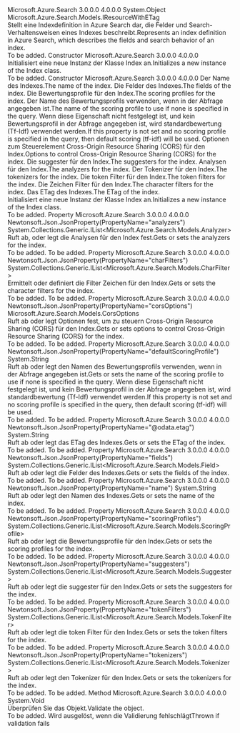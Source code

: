 <Type Name="Index" FullName="Microsoft.Azure.Search.Models.Index">
  <TypeSignature Language="C#" Value="public class Index : Microsoft.Azure.Search.Models.IResourceWithETag" />
  <TypeSignature Language="ILAsm" Value=".class public auto ansi beforefieldinit Index extends System.Object implements class Microsoft.Azure.Search.Models.IResourceWithETag" />
  <TypeSignature Language="DocId" Value="T:Microsoft.Azure.Search.Models.Index" />
  <TypeSignature Language="VB.NET" Value="Public Class Index&#xA;Implements IResourceWithETag" />
  <TypeSignature Language="F#" Value="type Index = class&#xA;    interface IResourceWithETag" />
  <AssemblyInfo>
    <AssemblyName>Microsoft.Azure.Search</AssemblyName>
    <AssemblyVersion>3.0.0.0</AssemblyVersion>
    <AssemblyVersion>4.0.0.0</AssemblyVersion>
  </AssemblyInfo>
  <Base>
    <BaseTypeName>System.Object</BaseTypeName>
  </Base>
  <Interfaces>
    <Interface>
      <InterfaceName>Microsoft.Azure.Search.Models.IResourceWithETag</InterfaceName>
    </Interface>
  </Interfaces>
  <Docs>
    <summary>
            <span data-ttu-id="ecfe6-101">Stellt eine Indexdefinition in Azure Search dar, die Felder und Search-Verhaltensweisen eines Indexes beschreibt.</span><span class="sxs-lookup"><span data-stu-id="ecfe6-101">Represents an index definition in Azure Search, which describes the fields and search behavior of an index.</span></span>
            </summary>
    <remarks>To be added.</remarks>
  </Docs>
  <Members>
    <Member MemberName=".ctor">
      <MemberSignature Language="C#" Value="public Index ();" />
      <MemberSignature Language="ILAsm" Value=".method public hidebysig specialname rtspecialname instance void .ctor() cil managed" />
      <MemberSignature Language="DocId" Value="M:Microsoft.Azure.Search.Models.Index.#ctor" />
      <MemberSignature Language="VB.NET" Value="Public Sub New ()" />
      <MemberType>Constructor</MemberType>
      <AssemblyInfo>
        <AssemblyName>Microsoft.Azure.Search</AssemblyName>
        <AssemblyVersion>3.0.0.0</AssemblyVersion>
        <AssemblyVersion>4.0.0.0</AssemblyVersion>
      </AssemblyInfo>
      <Parameters />
      <Docs>
        <summary>
            <span data-ttu-id="ecfe6-102">Initialisiert eine neue Instanz der Klasse Index an.</span><span class="sxs-lookup"><span data-stu-id="ecfe6-102">Initializes a new instance of the Index class.</span></span>
            </summary>
        <remarks>To be added.</remarks>
      </Docs>
    </Member>
    <Member MemberName=".ctor">
      <MemberSignature Language="C#" Value="public Index (string name, System.Collections.Generic.IList&lt;Microsoft.Azure.Search.Models.Field&gt; fields, System.Collections.Generic.IList&lt;Microsoft.Azure.Search.Models.ScoringProfile&gt; scoringProfiles = null, string defaultScoringProfile = null, Microsoft.Azure.Search.Models.CorsOptions corsOptions = null, System.Collections.Generic.IList&lt;Microsoft.Azure.Search.Models.Suggester&gt; suggesters = null, System.Collections.Generic.IList&lt;Microsoft.Azure.Search.Models.Analyzer&gt; analyzers = null, System.Collections.Generic.IList&lt;Microsoft.Azure.Search.Models.Tokenizer&gt; tokenizers = null, System.Collections.Generic.IList&lt;Microsoft.Azure.Search.Models.TokenFilter&gt; tokenFilters = null, System.Collections.Generic.IList&lt;Microsoft.Azure.Search.Models.CharFilter&gt; charFilters = null, string eTag = null);" />
      <MemberSignature Language="ILAsm" Value=".method public hidebysig specialname rtspecialname instance void .ctor(string name, class System.Collections.Generic.IList`1&lt;class Microsoft.Azure.Search.Models.Field&gt; fields, class System.Collections.Generic.IList`1&lt;class Microsoft.Azure.Search.Models.ScoringProfile&gt; scoringProfiles, string defaultScoringProfile, class Microsoft.Azure.Search.Models.CorsOptions corsOptions, class System.Collections.Generic.IList`1&lt;class Microsoft.Azure.Search.Models.Suggester&gt; suggesters, class System.Collections.Generic.IList`1&lt;class Microsoft.Azure.Search.Models.Analyzer&gt; analyzers, class System.Collections.Generic.IList`1&lt;class Microsoft.Azure.Search.Models.Tokenizer&gt; tokenizers, class System.Collections.Generic.IList`1&lt;class Microsoft.Azure.Search.Models.TokenFilter&gt; tokenFilters, class System.Collections.Generic.IList`1&lt;class Microsoft.Azure.Search.Models.CharFilter&gt; charFilters, string eTag) cil managed" />
      <MemberSignature Language="DocId" Value="M:Microsoft.Azure.Search.Models.Index.#ctor(System.String,System.Collections.Generic.IList{Microsoft.Azure.Search.Models.Field},System.Collections.Generic.IList{Microsoft.Azure.Search.Models.ScoringProfile},System.String,Microsoft.Azure.Search.Models.CorsOptions,System.Collections.Generic.IList{Microsoft.Azure.Search.Models.Suggester},System.Collections.Generic.IList{Microsoft.Azure.Search.Models.Analyzer},System.Collections.Generic.IList{Microsoft.Azure.Search.Models.Tokenizer},System.Collections.Generic.IList{Microsoft.Azure.Search.Models.TokenFilter},System.Collections.Generic.IList{Microsoft.Azure.Search.Models.CharFilter},System.String)" />
      <MemberSignature Language="F#" Value="new Microsoft.Azure.Search.Models.Index : string * System.Collections.Generic.IList&lt;Microsoft.Azure.Search.Models.Field&gt; * System.Collections.Generic.IList&lt;Microsoft.Azure.Search.Models.ScoringProfile&gt; * string * Microsoft.Azure.Search.Models.CorsOptions * System.Collections.Generic.IList&lt;Microsoft.Azure.Search.Models.Suggester&gt; * System.Collections.Generic.IList&lt;Microsoft.Azure.Search.Models.Analyzer&gt; * System.Collections.Generic.IList&lt;Microsoft.Azure.Search.Models.Tokenizer&gt; * System.Collections.Generic.IList&lt;Microsoft.Azure.Search.Models.TokenFilter&gt; * System.Collections.Generic.IList&lt;Microsoft.Azure.Search.Models.CharFilter&gt; * string -&gt; Microsoft.Azure.Search.Models.Index" Usage="new Microsoft.Azure.Search.Models.Index (name, fields, scoringProfiles, defaultScoringProfile, corsOptions, suggesters, analyzers, tokenizers, tokenFilters, charFilters, eTag)" />
      <MemberType>Constructor</MemberType>
      <AssemblyInfo>
        <AssemblyName>Microsoft.Azure.Search</AssemblyName>
        <AssemblyVersion>3.0.0.0</AssemblyVersion>
        <AssemblyVersion>4.0.0.0</AssemblyVersion>
      </AssemblyInfo>
      <Parameters>
        <Parameter Name="name" Type="System.String" />
        <Parameter Name="fields" Type="System.Collections.Generic.IList&lt;Microsoft.Azure.Search.Models.Field&gt;" />
        <Parameter Name="scoringProfiles" Type="System.Collections.Generic.IList&lt;Microsoft.Azure.Search.Models.ScoringProfile&gt;" />
        <Parameter Name="defaultScoringProfile" Type="System.String" />
        <Parameter Name="corsOptions" Type="Microsoft.Azure.Search.Models.CorsOptions" />
        <Parameter Name="suggesters" Type="System.Collections.Generic.IList&lt;Microsoft.Azure.Search.Models.Suggester&gt;" />
        <Parameter Name="analyzers" Type="System.Collections.Generic.IList&lt;Microsoft.Azure.Search.Models.Analyzer&gt;" />
        <Parameter Name="tokenizers" Type="System.Collections.Generic.IList&lt;Microsoft.Azure.Search.Models.Tokenizer&gt;" />
        <Parameter Name="tokenFilters" Type="System.Collections.Generic.IList&lt;Microsoft.Azure.Search.Models.TokenFilter&gt;" />
        <Parameter Name="charFilters" Type="System.Collections.Generic.IList&lt;Microsoft.Azure.Search.Models.CharFilter&gt;" />
        <Parameter Name="eTag" Type="System.String" />
      </Parameters>
      <Docs>
        <param name="name"><span data-ttu-id="ecfe6-103">Der Name des Indexes.</span><span class="sxs-lookup"><span data-stu-id="ecfe6-103">The name of the index.</span></span></param>
        <param name="fields"><span data-ttu-id="ecfe6-104">Die Felder des Indexes.</span><span class="sxs-lookup"><span data-stu-id="ecfe6-104">The fields of the index.</span></span></param>
        <param name="scoringProfiles"><span data-ttu-id="ecfe6-105">Die Bewertungsprofile für den Index.</span><span class="sxs-lookup"><span data-stu-id="ecfe6-105">The scoring profiles for the index.</span></span></param>
        <param name="defaultScoringProfile"><span data-ttu-id="ecfe6-106">Der Name des Bewertungsprofils verwenden, wenn in der Abfrage angegeben ist.</span><span class="sxs-lookup"><span data-stu-id="ecfe6-106">The name of the scoring profile to use if none is specified in the query.</span></span> <span data-ttu-id="ecfe6-107">Wenn diese Eigenschaft nicht festgelegt ist, und kein Bewertungsprofil in der Abfrage angegeben ist, wird standardbewertung (Tf-Idf) verwendet werden.</span><span class="sxs-lookup"><span data-stu-id="ecfe6-107">If this property is not set and no scoring profile is specified in the query, then default scoring (tf-idf) will be used.</span></span></param>
        <param name="corsOptions"><span data-ttu-id="ecfe6-108">Optionen zum Steuerelement Cross-Origin Resource Sharing (CORS) für den Index.</span><span class="sxs-lookup"><span data-stu-id="ecfe6-108">Options to control Cross-Origin Resource Sharing (CORS) for the index.</span></span></param>
        <param name="suggesters"><span data-ttu-id="ecfe6-109">Die suggester für den Index.</span><span class="sxs-lookup"><span data-stu-id="ecfe6-109">The suggesters for the index.</span></span></param>
        <param name="analyzers"><span data-ttu-id="ecfe6-110">Analysen für den Index.</span><span class="sxs-lookup"><span data-stu-id="ecfe6-110">The analyzers for the index.</span></span></param>
        <param name="tokenizers"><span data-ttu-id="ecfe6-111">Der Tokenizer für den Index.</span><span class="sxs-lookup"><span data-stu-id="ecfe6-111">The tokenizers for the index.</span></span></param>
        <param name="tokenFilters"><span data-ttu-id="ecfe6-112">Die token Filter für den Index.</span><span class="sxs-lookup"><span data-stu-id="ecfe6-112">The token filters for the index.</span></span></param>
        <param name="charFilters"><span data-ttu-id="ecfe6-113">Die Zeichen Filter für den Index.</span><span class="sxs-lookup"><span data-stu-id="ecfe6-113">The character filters for the index.</span></span></param>
        <param name="eTag"><span data-ttu-id="ecfe6-114">Das ETag des Indexes.</span><span class="sxs-lookup"><span data-stu-id="ecfe6-114">The ETag of the index.</span></span></param>
        <summary>
            <span data-ttu-id="ecfe6-115">Initialisiert eine neue Instanz der Klasse Index an.</span><span class="sxs-lookup"><span data-stu-id="ecfe6-115">Initializes a new instance of the Index class.</span></span>
            </summary>
        <remarks>To be added.</remarks>
      </Docs>
    </Member>
    <Member MemberName="Analyzers">
      <MemberSignature Language="C#" Value="public System.Collections.Generic.IList&lt;Microsoft.Azure.Search.Models.Analyzer&gt; Analyzers { get; set; }" />
      <MemberSignature Language="ILAsm" Value=".property instance class System.Collections.Generic.IList`1&lt;class Microsoft.Azure.Search.Models.Analyzer&gt; Analyzers" />
      <MemberSignature Language="DocId" Value="P:Microsoft.Azure.Search.Models.Index.Analyzers" />
      <MemberSignature Language="VB.NET" Value="Public Property Analyzers As IList(Of Analyzer)" />
      <MemberSignature Language="F#" Value="member this.Analyzers : System.Collections.Generic.IList&lt;Microsoft.Azure.Search.Models.Analyzer&gt; with get, set" Usage="Microsoft.Azure.Search.Models.Index.Analyzers" />
      <MemberType>Property</MemberType>
      <AssemblyInfo>
        <AssemblyName>Microsoft.Azure.Search</AssemblyName>
        <AssemblyVersion>3.0.0.0</AssemblyVersion>
        <AssemblyVersion>4.0.0.0</AssemblyVersion>
      </AssemblyInfo>
      <Attributes>
        <Attribute>
          <AttributeName>Newtonsoft.Json.JsonProperty(PropertyName="analyzers")</AttributeName>
        </Attribute>
      </Attributes>
      <ReturnValue>
        <ReturnType>System.Collections.Generic.IList&lt;Microsoft.Azure.Search.Models.Analyzer&gt;</ReturnType>
      </ReturnValue>
      <Docs>
        <summary>
            <span data-ttu-id="ecfe6-116">Ruft ab, oder legt die Analysen für den Index fest.</span><span class="sxs-lookup"><span data-stu-id="ecfe6-116">Gets or sets the analyzers for the index.</span></span>
            </summary>
        <value>To be added.</value>
        <remarks>To be added.</remarks>
      </Docs>
    </Member>
    <Member MemberName="CharFilters">
      <MemberSignature Language="C#" Value="public System.Collections.Generic.IList&lt;Microsoft.Azure.Search.Models.CharFilter&gt; CharFilters { get; set; }" />
      <MemberSignature Language="ILAsm" Value=".property instance class System.Collections.Generic.IList`1&lt;class Microsoft.Azure.Search.Models.CharFilter&gt; CharFilters" />
      <MemberSignature Language="DocId" Value="P:Microsoft.Azure.Search.Models.Index.CharFilters" />
      <MemberSignature Language="VB.NET" Value="Public Property CharFilters As IList(Of CharFilter)" />
      <MemberSignature Language="F#" Value="member this.CharFilters : System.Collections.Generic.IList&lt;Microsoft.Azure.Search.Models.CharFilter&gt; with get, set" Usage="Microsoft.Azure.Search.Models.Index.CharFilters" />
      <MemberType>Property</MemberType>
      <AssemblyInfo>
        <AssemblyName>Microsoft.Azure.Search</AssemblyName>
        <AssemblyVersion>3.0.0.0</AssemblyVersion>
        <AssemblyVersion>4.0.0.0</AssemblyVersion>
      </AssemblyInfo>
      <Attributes>
        <Attribute>
          <AttributeName>Newtonsoft.Json.JsonProperty(PropertyName="charFilters")</AttributeName>
        </Attribute>
      </Attributes>
      <ReturnValue>
        <ReturnType>System.Collections.Generic.IList&lt;Microsoft.Azure.Search.Models.CharFilter&gt;</ReturnType>
      </ReturnValue>
      <Docs>
        <summary>
            <span data-ttu-id="ecfe6-117">Ermittelt oder definiert die Filter Zeichen für den Index.</span><span class="sxs-lookup"><span data-stu-id="ecfe6-117">Gets or sets the character filters for the index.</span></span>
            </summary>
        <value>To be added.</value>
        <remarks>To be added.</remarks>
      </Docs>
    </Member>
    <Member MemberName="CorsOptions">
      <MemberSignature Language="C#" Value="public Microsoft.Azure.Search.Models.CorsOptions CorsOptions { get; set; }" />
      <MemberSignature Language="ILAsm" Value=".property instance class Microsoft.Azure.Search.Models.CorsOptions CorsOptions" />
      <MemberSignature Language="DocId" Value="P:Microsoft.Azure.Search.Models.Index.CorsOptions" />
      <MemberSignature Language="VB.NET" Value="Public Property CorsOptions As CorsOptions" />
      <MemberSignature Language="F#" Value="member this.CorsOptions : Microsoft.Azure.Search.Models.CorsOptions with get, set" Usage="Microsoft.Azure.Search.Models.Index.CorsOptions" />
      <MemberType>Property</MemberType>
      <AssemblyInfo>
        <AssemblyName>Microsoft.Azure.Search</AssemblyName>
        <AssemblyVersion>3.0.0.0</AssemblyVersion>
        <AssemblyVersion>4.0.0.0</AssemblyVersion>
      </AssemblyInfo>
      <Attributes>
        <Attribute>
          <AttributeName>Newtonsoft.Json.JsonProperty(PropertyName="corsOptions")</AttributeName>
        </Attribute>
      </Attributes>
      <ReturnValue>
        <ReturnType>Microsoft.Azure.Search.Models.CorsOptions</ReturnType>
      </ReturnValue>
      <Docs>
        <summary>
            <span data-ttu-id="ecfe6-118">Ruft ab oder legt Optionen fest, um zu steuern Cross-Origin Resource Sharing (CORS) für den Index.</span><span class="sxs-lookup"><span data-stu-id="ecfe6-118">Gets or sets options to control Cross-Origin Resource Sharing (CORS) for the index.</span></span>
            </summary>
        <value>To be added.</value>
        <remarks>To be added.</remarks>
      </Docs>
    </Member>
    <Member MemberName="DefaultScoringProfile">
      <MemberSignature Language="C#" Value="public string DefaultScoringProfile { get; set; }" />
      <MemberSignature Language="ILAsm" Value=".property instance string DefaultScoringProfile" />
      <MemberSignature Language="DocId" Value="P:Microsoft.Azure.Search.Models.Index.DefaultScoringProfile" />
      <MemberSignature Language="VB.NET" Value="Public Property DefaultScoringProfile As String" />
      <MemberSignature Language="F#" Value="member this.DefaultScoringProfile : string with get, set" Usage="Microsoft.Azure.Search.Models.Index.DefaultScoringProfile" />
      <MemberType>Property</MemberType>
      <AssemblyInfo>
        <AssemblyName>Microsoft.Azure.Search</AssemblyName>
        <AssemblyVersion>3.0.0.0</AssemblyVersion>
        <AssemblyVersion>4.0.0.0</AssemblyVersion>
      </AssemblyInfo>
      <Attributes>
        <Attribute>
          <AttributeName>Newtonsoft.Json.JsonProperty(PropertyName="defaultScoringProfile")</AttributeName>
        </Attribute>
      </Attributes>
      <ReturnValue>
        <ReturnType>System.String</ReturnType>
      </ReturnValue>
      <Docs>
        <summary>
            <span data-ttu-id="ecfe6-119">Ruft ab oder legt den Namen des Bewertungsprofils verwenden, wenn in der Abfrage angegeben ist.</span><span class="sxs-lookup"><span data-stu-id="ecfe6-119">Gets or sets the name of the scoring profile to use if none is specified in the query.</span></span> <span data-ttu-id="ecfe6-120">Wenn diese Eigenschaft nicht festgelegt ist, und kein Bewertungsprofil in der Abfrage angegeben ist, wird standardbewertung (Tf-Idf) verwendet werden.</span><span class="sxs-lookup"><span data-stu-id="ecfe6-120">If this property is not set and no scoring profile is specified in the query, then default scoring (tf-idf) will be used.</span></span>
            </summary>
        <value>To be added.</value>
        <remarks>To be added.</remarks>
      </Docs>
    </Member>
    <Member MemberName="ETag">
      <MemberSignature Language="C#" Value="public string ETag { get; set; }" />
      <MemberSignature Language="ILAsm" Value=".property instance string ETag" />
      <MemberSignature Language="DocId" Value="P:Microsoft.Azure.Search.Models.Index.ETag" />
      <MemberSignature Language="VB.NET" Value="Public Property ETag As String" />
      <MemberSignature Language="F#" Value="member this.ETag : string with get, set" Usage="Microsoft.Azure.Search.Models.Index.ETag" />
      <MemberType>Property</MemberType>
      <AssemblyInfo>
        <AssemblyName>Microsoft.Azure.Search</AssemblyName>
        <AssemblyVersion>3.0.0.0</AssemblyVersion>
        <AssemblyVersion>4.0.0.0</AssemblyVersion>
      </AssemblyInfo>
      <Attributes>
        <Attribute>
          <AttributeName>Newtonsoft.Json.JsonProperty(PropertyName="@odata.etag")</AttributeName>
        </Attribute>
      </Attributes>
      <ReturnValue>
        <ReturnType>System.String</ReturnType>
      </ReturnValue>
      <Docs>
        <summary>
            <span data-ttu-id="ecfe6-121">Ruft ab oder legt das ETag des Indexes.</span><span class="sxs-lookup"><span data-stu-id="ecfe6-121">Gets or sets the ETag of the index.</span></span>
            </summary>
        <value>To be added.</value>
        <remarks>To be added.</remarks>
      </Docs>
    </Member>
    <Member MemberName="Fields">
      <MemberSignature Language="C#" Value="public System.Collections.Generic.IList&lt;Microsoft.Azure.Search.Models.Field&gt; Fields { get; set; }" />
      <MemberSignature Language="ILAsm" Value=".property instance class System.Collections.Generic.IList`1&lt;class Microsoft.Azure.Search.Models.Field&gt; Fields" />
      <MemberSignature Language="DocId" Value="P:Microsoft.Azure.Search.Models.Index.Fields" />
      <MemberSignature Language="VB.NET" Value="Public Property Fields As IList(Of Field)" />
      <MemberSignature Language="F#" Value="member this.Fields : System.Collections.Generic.IList&lt;Microsoft.Azure.Search.Models.Field&gt; with get, set" Usage="Microsoft.Azure.Search.Models.Index.Fields" />
      <MemberType>Property</MemberType>
      <AssemblyInfo>
        <AssemblyName>Microsoft.Azure.Search</AssemblyName>
        <AssemblyVersion>3.0.0.0</AssemblyVersion>
        <AssemblyVersion>4.0.0.0</AssemblyVersion>
      </AssemblyInfo>
      <Attributes>
        <Attribute>
          <AttributeName>Newtonsoft.Json.JsonProperty(PropertyName="fields")</AttributeName>
        </Attribute>
      </Attributes>
      <ReturnValue>
        <ReturnType>System.Collections.Generic.IList&lt;Microsoft.Azure.Search.Models.Field&gt;</ReturnType>
      </ReturnValue>
      <Docs>
        <summary>
            <span data-ttu-id="ecfe6-122">Ruft ab oder legt die Felder des Indexes.</span><span class="sxs-lookup"><span data-stu-id="ecfe6-122">Gets or sets the fields of the index.</span></span>
            </summary>
        <value>To be added.</value>
        <remarks>To be added.</remarks>
      </Docs>
    </Member>
    <Member MemberName="Name">
      <MemberSignature Language="C#" Value="public string Name { get; set; }" />
      <MemberSignature Language="ILAsm" Value=".property instance string Name" />
      <MemberSignature Language="DocId" Value="P:Microsoft.Azure.Search.Models.Index.Name" />
      <MemberSignature Language="VB.NET" Value="Public Property Name As String" />
      <MemberSignature Language="F#" Value="member this.Name : string with get, set" Usage="Microsoft.Azure.Search.Models.Index.Name" />
      <MemberType>Property</MemberType>
      <AssemblyInfo>
        <AssemblyName>Microsoft.Azure.Search</AssemblyName>
        <AssemblyVersion>3.0.0.0</AssemblyVersion>
        <AssemblyVersion>4.0.0.0</AssemblyVersion>
      </AssemblyInfo>
      <Attributes>
        <Attribute>
          <AttributeName>Newtonsoft.Json.JsonProperty(PropertyName="name")</AttributeName>
        </Attribute>
      </Attributes>
      <ReturnValue>
        <ReturnType>System.String</ReturnType>
      </ReturnValue>
      <Docs>
        <summary>
            <span data-ttu-id="ecfe6-123">Ruft ab oder legt den Namen des Indexes.</span><span class="sxs-lookup"><span data-stu-id="ecfe6-123">Gets or sets the name of the index.</span></span>
            </summary>
        <value>To be added.</value>
        <remarks>To be added.</remarks>
      </Docs>
    </Member>
    <Member MemberName="ScoringProfiles">
      <MemberSignature Language="C#" Value="public System.Collections.Generic.IList&lt;Microsoft.Azure.Search.Models.ScoringProfile&gt; ScoringProfiles { get; set; }" />
      <MemberSignature Language="ILAsm" Value=".property instance class System.Collections.Generic.IList`1&lt;class Microsoft.Azure.Search.Models.ScoringProfile&gt; ScoringProfiles" />
      <MemberSignature Language="DocId" Value="P:Microsoft.Azure.Search.Models.Index.ScoringProfiles" />
      <MemberSignature Language="VB.NET" Value="Public Property ScoringProfiles As IList(Of ScoringProfile)" />
      <MemberSignature Language="F#" Value="member this.ScoringProfiles : System.Collections.Generic.IList&lt;Microsoft.Azure.Search.Models.ScoringProfile&gt; with get, set" Usage="Microsoft.Azure.Search.Models.Index.ScoringProfiles" />
      <MemberType>Property</MemberType>
      <AssemblyInfo>
        <AssemblyName>Microsoft.Azure.Search</AssemblyName>
        <AssemblyVersion>3.0.0.0</AssemblyVersion>
        <AssemblyVersion>4.0.0.0</AssemblyVersion>
      </AssemblyInfo>
      <Attributes>
        <Attribute>
          <AttributeName>Newtonsoft.Json.JsonProperty(PropertyName="scoringProfiles")</AttributeName>
        </Attribute>
      </Attributes>
      <ReturnValue>
        <ReturnType>System.Collections.Generic.IList&lt;Microsoft.Azure.Search.Models.ScoringProfile&gt;</ReturnType>
      </ReturnValue>
      <Docs>
        <summary>
            <span data-ttu-id="ecfe6-124">Ruft ab oder legt die Bewertungsprofile für den Index.</span><span class="sxs-lookup"><span data-stu-id="ecfe6-124">Gets or sets the scoring profiles for the index.</span></span>
            </summary>
        <value>To be added.</value>
        <remarks>To be added.</remarks>
      </Docs>
    </Member>
    <Member MemberName="Suggesters">
      <MemberSignature Language="C#" Value="public System.Collections.Generic.IList&lt;Microsoft.Azure.Search.Models.Suggester&gt; Suggesters { get; set; }" />
      <MemberSignature Language="ILAsm" Value=".property instance class System.Collections.Generic.IList`1&lt;class Microsoft.Azure.Search.Models.Suggester&gt; Suggesters" />
      <MemberSignature Language="DocId" Value="P:Microsoft.Azure.Search.Models.Index.Suggesters" />
      <MemberSignature Language="VB.NET" Value="Public Property Suggesters As IList(Of Suggester)" />
      <MemberSignature Language="F#" Value="member this.Suggesters : System.Collections.Generic.IList&lt;Microsoft.Azure.Search.Models.Suggester&gt; with get, set" Usage="Microsoft.Azure.Search.Models.Index.Suggesters" />
      <MemberType>Property</MemberType>
      <AssemblyInfo>
        <AssemblyName>Microsoft.Azure.Search</AssemblyName>
        <AssemblyVersion>3.0.0.0</AssemblyVersion>
        <AssemblyVersion>4.0.0.0</AssemblyVersion>
      </AssemblyInfo>
      <Attributes>
        <Attribute>
          <AttributeName>Newtonsoft.Json.JsonProperty(PropertyName="suggesters")</AttributeName>
        </Attribute>
      </Attributes>
      <ReturnValue>
        <ReturnType>System.Collections.Generic.IList&lt;Microsoft.Azure.Search.Models.Suggester&gt;</ReturnType>
      </ReturnValue>
      <Docs>
        <summary>
            <span data-ttu-id="ecfe6-125">Ruft ab oder legt die suggester für den Index.</span><span class="sxs-lookup"><span data-stu-id="ecfe6-125">Gets or sets the suggesters for the index.</span></span>
            </summary>
        <value>To be added.</value>
        <remarks>To be added.</remarks>
      </Docs>
    </Member>
    <Member MemberName="TokenFilters">
      <MemberSignature Language="C#" Value="public System.Collections.Generic.IList&lt;Microsoft.Azure.Search.Models.TokenFilter&gt; TokenFilters { get; set; }" />
      <MemberSignature Language="ILAsm" Value=".property instance class System.Collections.Generic.IList`1&lt;class Microsoft.Azure.Search.Models.TokenFilter&gt; TokenFilters" />
      <MemberSignature Language="DocId" Value="P:Microsoft.Azure.Search.Models.Index.TokenFilters" />
      <MemberSignature Language="VB.NET" Value="Public Property TokenFilters As IList(Of TokenFilter)" />
      <MemberSignature Language="F#" Value="member this.TokenFilters : System.Collections.Generic.IList&lt;Microsoft.Azure.Search.Models.TokenFilter&gt; with get, set" Usage="Microsoft.Azure.Search.Models.Index.TokenFilters" />
      <MemberType>Property</MemberType>
      <AssemblyInfo>
        <AssemblyName>Microsoft.Azure.Search</AssemblyName>
        <AssemblyVersion>3.0.0.0</AssemblyVersion>
        <AssemblyVersion>4.0.0.0</AssemblyVersion>
      </AssemblyInfo>
      <Attributes>
        <Attribute>
          <AttributeName>Newtonsoft.Json.JsonProperty(PropertyName="tokenFilters")</AttributeName>
        </Attribute>
      </Attributes>
      <ReturnValue>
        <ReturnType>System.Collections.Generic.IList&lt;Microsoft.Azure.Search.Models.TokenFilter&gt;</ReturnType>
      </ReturnValue>
      <Docs>
        <summary>
            <span data-ttu-id="ecfe6-126">Ruft ab oder legt die token Filter für den Index.</span><span class="sxs-lookup"><span data-stu-id="ecfe6-126">Gets or sets the token filters for the index.</span></span>
            </summary>
        <value>To be added.</value>
        <remarks>To be added.</remarks>
      </Docs>
    </Member>
    <Member MemberName="Tokenizers">
      <MemberSignature Language="C#" Value="public System.Collections.Generic.IList&lt;Microsoft.Azure.Search.Models.Tokenizer&gt; Tokenizers { get; set; }" />
      <MemberSignature Language="ILAsm" Value=".property instance class System.Collections.Generic.IList`1&lt;class Microsoft.Azure.Search.Models.Tokenizer&gt; Tokenizers" />
      <MemberSignature Language="DocId" Value="P:Microsoft.Azure.Search.Models.Index.Tokenizers" />
      <MemberSignature Language="VB.NET" Value="Public Property Tokenizers As IList(Of Tokenizer)" />
      <MemberSignature Language="F#" Value="member this.Tokenizers : System.Collections.Generic.IList&lt;Microsoft.Azure.Search.Models.Tokenizer&gt; with get, set" Usage="Microsoft.Azure.Search.Models.Index.Tokenizers" />
      <MemberType>Property</MemberType>
      <AssemblyInfo>
        <AssemblyName>Microsoft.Azure.Search</AssemblyName>
        <AssemblyVersion>3.0.0.0</AssemblyVersion>
        <AssemblyVersion>4.0.0.0</AssemblyVersion>
      </AssemblyInfo>
      <Attributes>
        <Attribute>
          <AttributeName>Newtonsoft.Json.JsonProperty(PropertyName="tokenizers")</AttributeName>
        </Attribute>
      </Attributes>
      <ReturnValue>
        <ReturnType>System.Collections.Generic.IList&lt;Microsoft.Azure.Search.Models.Tokenizer&gt;</ReturnType>
      </ReturnValue>
      <Docs>
        <summary>
            <span data-ttu-id="ecfe6-127">Ruft ab oder legt den Tokenizer für den Index.</span><span class="sxs-lookup"><span data-stu-id="ecfe6-127">Gets or sets the tokenizers for the index.</span></span>
            </summary>
        <value>To be added.</value>
        <remarks>To be added.</remarks>
      </Docs>
    </Member>
    <Member MemberName="Validate">
      <MemberSignature Language="C#" Value="public virtual void Validate ();" />
      <MemberSignature Language="ILAsm" Value=".method public hidebysig newslot virtual instance void Validate() cil managed" />
      <MemberSignature Language="DocId" Value="M:Microsoft.Azure.Search.Models.Index.Validate" />
      <MemberSignature Language="VB.NET" Value="Public Overridable Sub Validate ()" />
      <MemberSignature Language="F#" Value="abstract member Validate : unit -&gt; unit&#xA;override this.Validate : unit -&gt; unit" Usage="index.Validate " />
      <MemberType>Method</MemberType>
      <AssemblyInfo>
        <AssemblyName>Microsoft.Azure.Search</AssemblyName>
        <AssemblyVersion>3.0.0.0</AssemblyVersion>
        <AssemblyVersion>4.0.0.0</AssemblyVersion>
      </AssemblyInfo>
      <ReturnValue>
        <ReturnType>System.Void</ReturnType>
      </ReturnValue>
      <Parameters />
      <Docs>
        <summary>
            <span data-ttu-id="ecfe6-128">Überprüfen Sie das Objekt.</span><span class="sxs-lookup"><span data-stu-id="ecfe6-128">Validate the object.</span></span>
            </summary>
        <remarks>To be added.</remarks>
        <exception cref="T:Microsoft.Rest.ValidationException">
            <span data-ttu-id="ecfe6-129">Wird ausgelöst, wenn die Validierung fehlschlägt</span><span class="sxs-lookup"><span data-stu-id="ecfe6-129">Thrown if validation fails</span></span>
            </exception>
      </Docs>
    </Member>
  </Members>
</Type>
